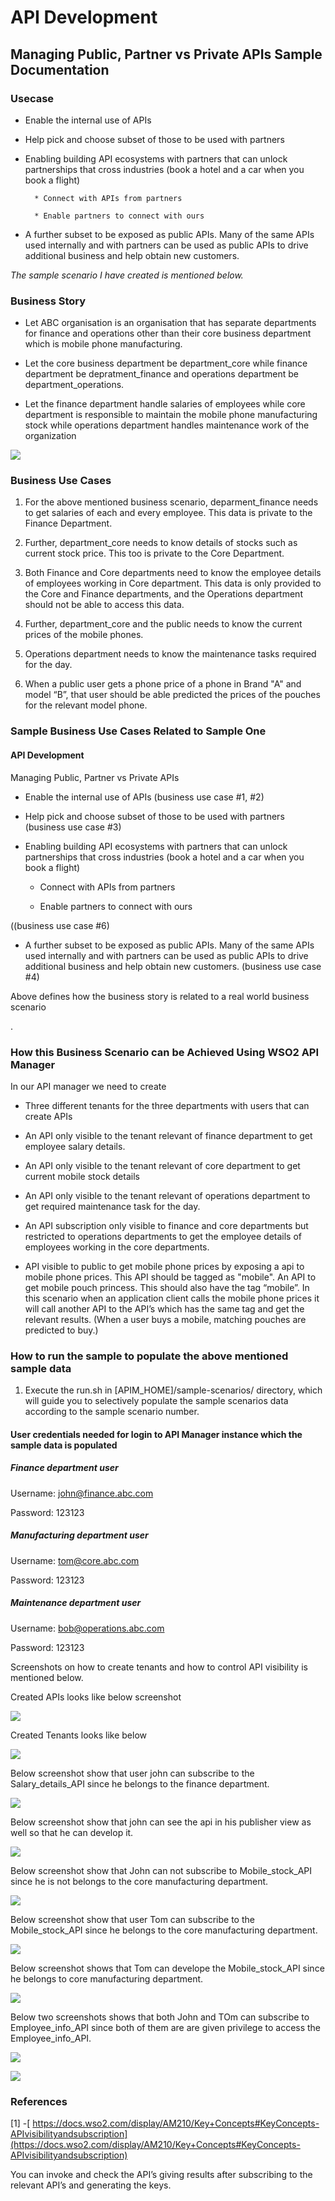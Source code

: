 # API Development

## Managing Public, Partner vs Private APIs Sample Documentation

### Usecase

* Enable the internal use of APIs

* Help pick and choose subset of those to be used with partners

* Enabling building API ecosystems with partners that can unlock partnerships that cross industries (book a hotel and a car when you book a flight)

        * Connect with APIs from partners

        * Enable partners to connect with ours

* A further subset to be exposed as public APIs. Many of the same APIs used internally and with partners can be used as public APIs to drive additional business and help obtain new customers.

*The sample scenario I have created is mentioned below.*

### Business Story

* Let ABC organisation is an organisation that has separate departments for finance and operations other than their core business department which is mobile phone manufacturing.

* Let the core business department be department_core while finance department be depratment_finance and operations department be department_operations.

* Let the finance department handle salaries of employees while core department is responsible to maintain the mobile phone manufacturing stock while operations department handles maintenance work of the organization

![](images/image_0.png)

### Business Use Cases

1. For the above mentioned business scenario, deparment_finance needs to get salaries of each and every employee. This data is private to the Finance Department.

2. Further, department_core needs to know details of stocks such as current stock price. This too is private to the Core Department.

3. Both Finance and Core departments need to know the employee details of employees working in Core department. This data is only provided to the Core and Finance departments, and the Operations department should not be able to access this data.

4. Further, department_core and the public needs to know the current prices of the mobile phones.

5. Operations department needs to know the maintenance tasks required for the day.

6. When a public user gets a phone price of a phone in Brand "A" and model “B”, that user should be able predicted the prices of the pouches for the relevant model phone. 

### Sample Business Use Cases Related to Sample One

#### **API Development**

Managing Public, Partner vs Private APIs

* Enable the internal use of APIs (business use case #1, #2)

* Help pick and choose subset of those to be used with partners (business use case #3)

* Enabling building API ecosystems with partners that can unlock partnerships that cross industries (book a hotel and a car when you book a flight)

    * Connect with APIs from partners

    * Enable partners to connect with ours

((business use case  #6)

* A further subset to be exposed as public APIs. Many of the same APIs used internally and with partners can be used as public APIs to drive additional business and help obtain new customers. (business use case  #4)

Above defines how the business story is related to a real world business scenario

.

### **How this Business Scenario can be Achieved Using WSO2 API Manager**

In our API manager we need to create

* Three different tenants for the three departments with users that can create APIs

* An API only visible to the tenant relevant of finance department to get employee salary details.

* An API only visible to the tenant relevant of core department to get current mobile stock details

* An API only visible to the tenant relevant of operations department to get required maintenance task for the day.

* An API subscription only visible to finance and core departments but restricted to operations departments to get the employee details of employees working in the core departments.

* API visible to public to get mobile phone prices by exposing a api to mobile phone prices. This API should be tagged as "mobile". An API to get mobile pouch princess. This should also have the tag “mobile”. In this scenario when an application client calls the mobile phone prices it will call another API to the API’s which has the same tag and get the relevant results. (When a user buys a mobile, matching pouches are predicted to buy.)

### How to run the sample to populate the above mentioned sample data

1. Execute the run.sh in [APIM_HOME]/sample-scenarios/ directory, which will guide you to selectively populate the sample scenarios data according to the sample scenario number.

#### User credentials needed for login to API Manager instance which the sample data is populated

##### Finance department user

Username: [john@finance.abc.com](mailto:john@finance.abc.com)

Password: 123123

##### Manufacturing department user

Username: [tom@core.abc.com](mailto:tom@core.abc.com)

Password: 123123

##### Maintenance department user

Username: [bob@operations.abc.com](mailto:bob@operations.abc.com)

Password: 123123

Screenshots on how to create tenants and how to control API visibility is mentioned below.

Created APIs looks like below screenshot

![](images/image_1.png)

Created Tenants looks like below

![](images/image_2.png)

Below screenshot show that user john can subscribe to the Salary_details_API since he belongs to the finance department.

![](images/image_3.png)

Below screenshot show that john can see the api in his publisher view as well so that he can develop it.

![](images/image_4.png)

Below screenshot show that John can not subscribe to Mobile_stock_API since he is not belongs to the core manufacturing department.

![](images/image_5.png)

Below screenshot show that user Tom can subscribe to the Mobile_stock_API since he belongs to the core manufacturing department.

![](images/image_6.png)

Below screenshot shows that Tom can develope the  Mobile_stock_API since he belongs to core manufacturing department.

![](images/image_7.png)

Below two screenshots shows that both John and TOm can subscribe to Employee_info_API since both of them are are given privilege to access the Employee_info_API.

![](images/image_8.png)

![](images/image_9.png)

### References

[1] -[ https://docs.wso2.com/display/AM210/Key+Concepts#KeyConcepts-APIvisibilityandsubscription](https://docs.wso2.com/display/AM210/Key+Concepts#KeyConcepts-APIvisibilityandsubscription)

You can invoke and check the API’s giving results after subscribing to the relevant API’s and generating the keys.

